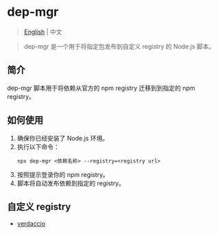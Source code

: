 
# dep-mgr

> [English](README.md) | 中文

> dep-mgr 是一个用于将指定包发布到自定义 registry 的 Node.js 脚本。

## 简介

dep-mgr 脚本用于将依赖从官方的 npm registry 迁移到到指定的 npm registry。

## 如何使用

1. 确保你已经安装了 Node.js 环境。
4. 执行以下命令：
   ```
   npx dep-mgr <依赖名称> --registry=<registry url>
   ```
6. 按照提示登录你的 npm registry。
7. 脚本将自动发布依赖到指定的 registry。

## 自定义 registry

- [verdaccio](https://verdaccio.org/)

